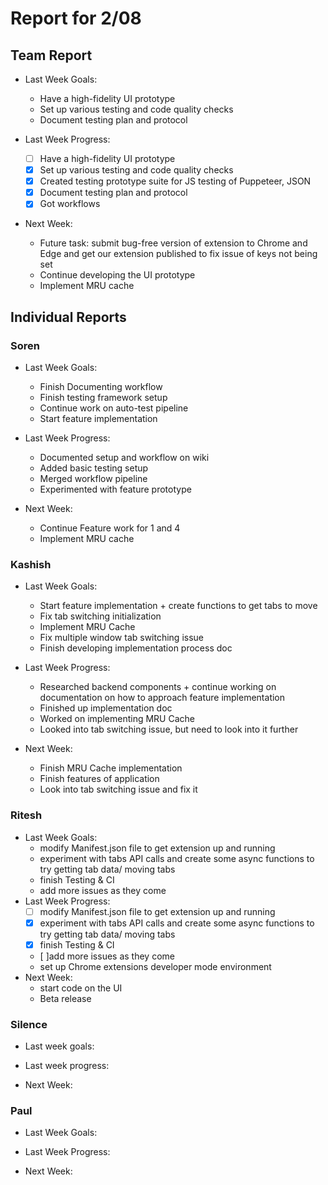 # Report for 2/08

## Team Report

- Last Week Goals:
  - Have a high-fidelity UI prototype
  - Set up various testing and code quality checks
  - Document testing plan and protocol

- Last Week Progress:
  - [ ] Have a high-fidelity UI prototype
  - [X] Set up various testing and code quality checks
  - [X] Created testing prototype suite for JS testing of Puppeteer, JSON 
  - [X] Document testing plan and protocol
  - [X] Got workflows
- Next Week:
  - Future task: submit bug-free version of extension to Chrome and Edge and get our extension published to fix issue of keys not being set
  - Continue developing the UI prototype 
  - Implement MRU cache  
 
## Individual Reports

### Soren

- Last Week Goals:
  - Finish Documenting workflow
  - Finish testing framework setup
  - Continue work on auto-test pipeline
  - Start feature implementation

- Last Week Progress:
  - Documented setup and workflow on wiki
  - Added basic testing setup
  - Merged workflow pipeline
  - Experimented with feature prototype

- Next Week:
  - Continue Feature work for 1 and 4
  - Implement MRU cache

### Kashish
- Last Week Goals:
  - Start feature implementation + create functions to get tabs to move
  - Fix tab switching initialization
  - Implement MRU Cache
  - Fix multiple window tab switching issue
  - Finish developing implementation process doc

- Last Week Progress:
  - Researched backend components + continue working on documentation on how to approach feature implementation
  - Finished up implementation doc 
  - Worked on implementing MRU Cache 
  - Looked into tab switching issue, but need to look into it further

- Next Week:
  - Finish MRU Cache implementation
  - Finish features of application
  - Look into tab switching issue and fix it 

### Ritesh
- Last Week Goals:
  - modify Manifest.json file to get extension up and running
  - experiment with tabs API calls and create some async functions to try getting tab data/ moving tabs
  - finish Testing & CI
  - add more issues as they come
- Last Week Progress: 
  - [ ] modify Manifest.json file to get extension up and running
  - [X] experiment with tabs API calls and create some async functions to try getting tab data/ moving tabs
  - [X] finish Testing & CI
  - [ ]add more issues as they come
  - set up Chrome extensions developer mode environment
- Next Week:
  - start code on the UI
  - Beta release
  
### Silence
- Last week goals: 

- Last week progress:

- Next Week:

### Paul
- Last Week Goals:

- Last Week Progress:

- Next Week:
